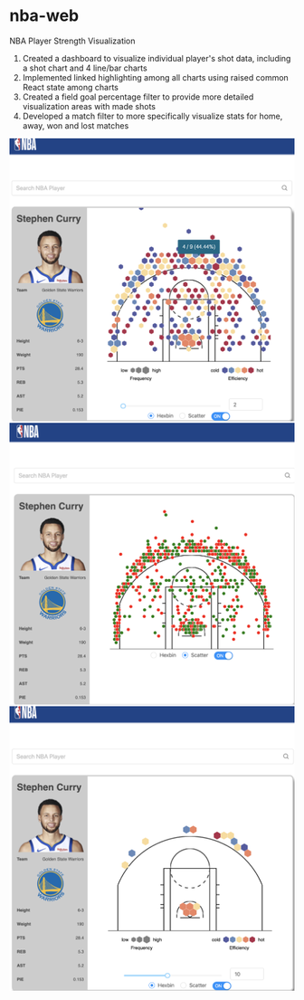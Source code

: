 # nba-web
NBA Player Strength Visualization

1. Created a dashboard to visualize individual player's shot data, including a shot chart and 4 line/bar charts
2. Implemented linked highlighting among all charts using raised common React state among charts
3. Created a field goal percentage filter to provide more detailed visualization areas with made shots
4. Developed a match filter to more specifically visualize stats for home, away, won and lost matches

![Example Image One](https://github.com/Tingting-Chang/nba-web/blob/master/public/nba1.png)
![Example Image One](https://github.com/Tingting-Chang/nba-web/blob/master/public/nba2.png)
![Example Image One](https://github.com/Tingting-Chang/nba-web/blob/master/public/nba3.png)
